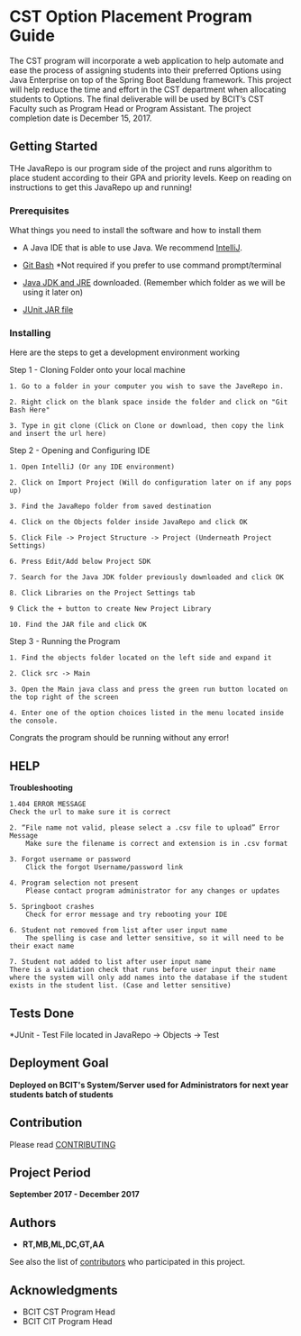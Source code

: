 # CST Option Placement Program Guide

The CST program will incorporate a web application to help automate and ease the process of assigning students into their preferred Options using Java Enterprise on top of the Spring Boot Baeldung framework. This project will help reduce the time and effort in the CST department when allocating students to Options. The final deliverable will be used by BCIT’s CST Faculty such as Program Head or Program Assistant. The project completion date is December 15, 2017.

## Getting Started

THe JavaRepo is our program side of the project and runs algorithm to place student according to their GPA and priority levels. Keep on reading on instructions to get this JavaRepo up and running!

### Prerequisites

What things you need to install the software and how to install them


* A Java IDE that is able to use Java. We recommend [IntelliJ](https://www.jetbrains.com/idea/download/#section=windows).

* [Git Bash](https://git-scm.com/downloads) *Not required if you prefer to use command prompt/terminal

* [Java JDK and JRE](http://www.oracle.com/technetwork/java/javase/downloads/index.html)  downloaded. (Remember which folder as we will be using it later on)

* [JUnit JAR file](https://sourceforge.net/projects/junit/)



### Installing

Here are the steps to get a development environment working

Step 1 - Cloning Folder onto your local machine

```
1. Go to a folder in your computer you wish to save the JaveRepo in.

2. Right click on the blank space inside the folder and click on "Git Bash Here"

3. Type in git clone (Click on Clone or download, then copy the link and insert the url here)

```

Step 2 - Opening and Configuring IDE

```
1. Open IntelliJ (Or any IDE environment)

2. Click on Import Project (Will do configuration later on if any pops up)

3. Find the JavaRepo folder from saved destination

4. Click on the Objects folder inside JavaRepo and click OK

5. Click File -> Project Structure -> Project (Underneath Project Settings)

6. Press Edit/Add below Project SDK

7. Search for the Java JDK folder previously downloaded and click OK

8. Click Libraries on the Project Settings tab

9 Click the + button to create New Project Library

10. Find the JAR file and click OK

```

Step 3 - Running the Program

```
1. Find the objects folder located on the left side and expand it 

2. Click src -> Main

3. Open the Main java class and press the green run button located on the top right of the screen

4. Enter one of the option choices listed in the menu located inside the console.

```

Congrats the program should be running without any error!


## HELP

**Troubleshooting**

```
1.404 ERROR MESSAGE 
Check the url to make sure it is correct 

2. “File name not valid, please select a .csv file to upload” Error Message
	Make sure the filename is correct and extension is in .csv format
    
3. Forgot username or password 
	Click the forgot Username/password link
    
4. Program selection not present 
	Please contact program administrator for any changes or updates
    
5. Springboot crashes
	Check for error message and try rebooting your IDE
    
6. Student not removed from list after user input name
	The spelling is case and letter sensitive, so it will need to be their exact name 
    
7. Student not added to list after user input name
There is a validation check that runs before user input their name where the system will only add names into the database if the student exists in the student list. (Case and letter sensitive)

```


## Tests Done

*JUnit - Test File located in JavaRepo -> Objects -> Test



## Deployment Goal

**Deployed on BCIT's System/Server used for Administrators for next year students batch of students**


## Contribution

Please read [CONTRIBUTING](https://github.com/ACIT-3900/JavaRepo/graphs/contributors) 


## Project Period

**September 2017 - December 2017**


## Authors

* **RT,MB,ML,DC,GT,AA** 

See also the list of [contributors](https://github.com/ACIT-3900/JavaRepo/graphs/contributors) who participated in this project.


## Acknowledgments

* BCIT CST Program Head
* BCIT CIT Program Head


